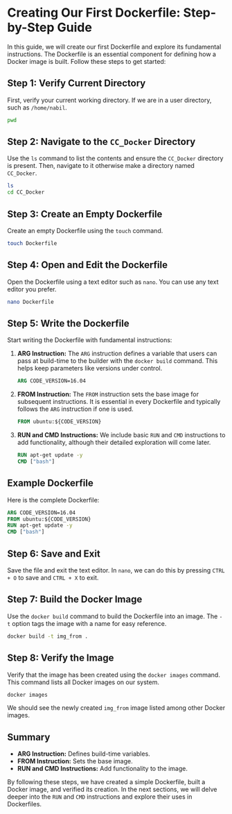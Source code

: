 # Creating Our First Dockerfile: Step-by-Step Guide

In this guide, we will create our first Dockerfile and explore its fundamental instructions. The Dockerfile is an essential component for defining how a Docker image is built. Follow these steps to get started:

## Step 1: Verify Current Directory

First, verify your current working directory. If we are in a user directory, such as `/home/nabil`.

```sh
pwd
```

## Step 2: Navigate to the `CC_Docker` Directory

Use the `ls` command to list the contents and ensure the `CC_Docker` directory is present. Then, navigate to it otherwise make a directory named `CC_Docker`.

```sh
ls
cd CC_Docker
```

## Step 3: Create an Empty Dockerfile

Create an empty Dockerfile using the `touch` command.

```sh
touch Dockerfile
```

## Step 4: Open and Edit the Dockerfile

Open the Dockerfile using a text editor such as `nano`. You can use any text editor you prefer.

```sh
nano Dockerfile
```

## Step 5: Write the Dockerfile

Start writing the Dockerfile with fundamental instructions:

1. **ARG Instruction:**
   The `ARG` instruction defines a variable that users can pass at build-time to the builder with the `docker build` command. This helps keep parameters like versions under control.

    ```Dockerfile
    ARG CODE_VERSION=16.04
    ```

2. **FROM Instruction:**
   The `FROM` instruction sets the base image for subsequent instructions. It is essential in every Dockerfile and typically follows the `ARG` instruction if one is used.

    ```Dockerfile
    FROM ubuntu:${CODE_VERSION}
    ```

3. **RUN and CMD Instructions:**
   We include basic `RUN` and `CMD` instructions to add functionality, although their detailed exploration will come later.

    ```Dockerfile
    RUN apt-get update -y
    CMD ["bash"]
    ```

## Example Dockerfile

Here is the complete Dockerfile:

```Dockerfile
ARG CODE_VERSION=16.04
FROM ubuntu:${CODE_VERSION}
RUN apt-get update -y
CMD ["bash"]
```

## Step 6: Save and Exit

Save the file and exit the text editor. In `nano`, we can do this by pressing `CTRL + O` to save and `CTRL + X` to exit.

## Step 7: Build the Docker Image

Use the `docker build` command to build the Dockerfile into an image. The `-t` option tags the image with a name for easy reference.

```sh
docker build -t img_from .
```

## Step 8: Verify the Image

Verify that the image has been created using the `docker images` command. This command lists all Docker images on our system.

```sh
docker images
```

We should see the newly created `img_from` image listed among other Docker images.

## Summary

- **ARG Instruction:** Defines build-time variables.
- **FROM Instruction:** Sets the base image.
- **RUN and CMD Instructions:** Add functionality to the image.

By following these steps, we have created a simple Dockerfile, built a Docker image, and verified its creation. In the next sections, we will delve deeper into the `RUN` and `CMD` instructions and explore their uses in Dockerfiles.